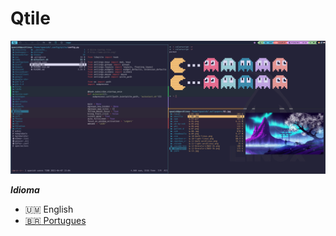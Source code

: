 # Qtile

![Qtile](../../.screenshots/qtile.png)

**_Idioma_**

- :us_outlying_islands: English
- [:brazil: Portugues](https://github.com/the-spanish-guy/dotfiles/tree/master/.config/qtile)
